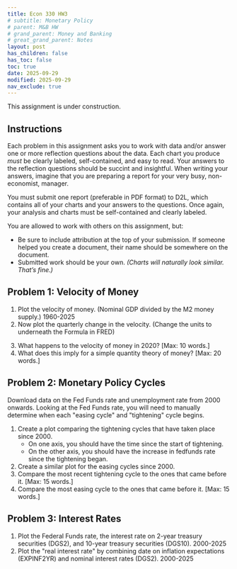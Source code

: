 ```yaml
---
title: Econ 330 HW3
# subtitle: Monetary Policy
# parent: M&B HW
# grand_parent: Money and Banking
# great_grand_parent: Notes
layout: post
has_children: false
has_toc: false
toc: true
date: 2025-09-29
modified: 2025-09-29
nav_exclude: true
---
```


<!-- This assignment is adapted in-part from material by Terry J. Fitzgerald. -->

This assignment is under construction.


## Instructions

Each problem in this assignment asks you to work with data and/or answer one or more reflection questions about the data.
Each chart you produce *must* be clearly labeled, self-contained, and easy to read. 
Your answers to the reflection questions should be succint and insightful. 
When writing your answers, imagine that you are preparing a report for your very busy, non-economist, manager.

You must submit one report (preferable in PDF format) to D2L, 
which contains all of your charts and your answers to the questions.
Once again, your analysis and charts must be self-contained and clearly labeled. 

You are allowed to work with others on this assignment, but:
- Be sure to include attribution at the top of your submission. If someone helped you create a document, their name should be somewhere on the document.
- Submitted work should be your own. *(Charts will naturally look similar. That’s fine.)*


## Problem 1: Velocity of Money

1. Plot the velocity of money. (Nominal GDP divided by the M2 money supply.) 1960-2025
2. Now plot the quarterly change in the velocity. (Change the units to underneath the Formula in FRED)
<!-- 3. Prior to  1990, does the velocity of money look relatively stable? [Max: 10 words.] -->
3. What happens to the velocity of money in 2020? [Max: 10 words.]
4. What does this imply for a simple quantity theory of money? [Max: 20 words.]

<!-- https://fred.stlouisfed.org/graph/?g=1MHyG -->

<!-- 
Possible future variant: redo with divisia m2 money aggregate.
https://www.centerforfinancialstability.org/amfm.php
https://www.economicforces.xyz/p/most-inflation-stories-dont-add-up
> Long-time readers will recall that I argued that inflation was entirely predictable using a simple forecasting model that included only two variables: inflation and the growth rate of the money supply (as measured by Divisia M2). This forecasting model suggested that, using only data available as of the end of 2020 that we should expect rising rates of inflation throughout 2021. In addition, the model predicted, using only data through 2021 that the U.S. would experience persistently high rates of inflation throughout 2022. That model’s predictions turned out to be quite accurate, despite its simplicity.

Another nice quote.
> who is responsible for the increase in the price. The answer is clearly the consumers whose demand has risen. They are the ones who set in motion the process by which prices increased. Yet, if we were to ask meat packer-suppliers why prices have gone up, they will blame the cost of cattle. If we ask the butcher why prices have gone up, he will blame the rising prices of the meat packer-suppliers.

That substack article also has a paper I want to read about the link between fiscal policy and inflation: https://www.nber.org/papers/w31838

It links to the following article I want to read, but I can't access it without downloading the app.
https://www.economicforces.xyz/p/the-inflation-mystery-that-wasnt


https://www.economicforces.xyz/p/what-is-inflation?utm_source=publication-search
justification of viewing inflation as decline in purchasing power,
explanation of "medium of account" term,
+ argument that the monetary base actually is the important thing here
> This helps us to understand, for example, why we didn’t experience the high rates of inflation that were predicted following the Fed’s large expansion of its balance sheet in the aftermath of the financial crisis. The Federal Reserve expanded its balance sheet while also paying interest on reserves. This payment of interest on reserves increased the demand for reserves at precisely the same time that it was creating reserves. Supply increases. Demand increases. Those two effects offset one another.
+ defense of money multiplier ( see comments ) 
( excess demand for base money -> declining money multiplier -> decline in M2? )


Here's another great article:
https://www.economicforces.xyz/p/central-banks-and-fiscal-policy?utm_source=publication-search
"Some people might talk about central banking in terms of the interest rate or the money supply or the inflation rate, but fundamentally, it is about the supply and demand for liquidity."

https://www.economicforces.xyz/p/no-doge-checks-wouldnt-cause-inflation?utm_source=publication-search
>With that as a backdrop, we can get a sense of why people might think that a DOGE dividend would be inflationary. For example, consider the typical environment in which the government gives out checks. Ordinarily this is done during recessions or in anticipation of a coming recession. In that environment, monetary policy tends to shift towards a more expansionary stance. The mechanics of sending out checks is as follows. The U.S. Treasury department issues bonds. The proceeds of those bonds are used to give out checks to the American taxpayer. The Federal Reserve, in its expansionary stance, is purchasing U.S. Treasury securities on the open market. As a result, what is effectively happening is that these checks are financed by an increase in base money.
> An excess supply of money manifests in higher levels of nominal spending. An excess demand for money results in lower levels of nominal spending. Thus, the central bank can adjust the money supply to meet money demand by targeting a stable path for nominal spending. The central bank could have a target of constant nominal spending or it could have a target of constant growth in nominal spending. For example, during the period known as the Great Moderation, nominal spending growth was remarkably constant at around 5 percent per year.



https://www.economicforces.xyz/p/what-theory-does-and-does-not-say?utm_source=publication-search
> If the growth rate of the money supply was entirely random, then firms would see an increase in the demand for their product. Unsure of whether this increase in demand was caused by an increase in the demand for their particular product or due to an increase in the money supply, firms would increase both output and prices. This would generate a negative relationship between inflation and unemployment. However, if the change in the money supply was anticipated, the policy would not be effective at reducing unemployment at all. In fact, the higher expected rate of inflation would be counterproductive.
> This point was especially important given the evidence. The early, robust negative empirical relationship between inflation and unemployment was based on sample periods in which the monetary regime was the gold standard.
 -->

## Problem 2: Monetary Policy Cycles

Download data on the Fed Funds rate and unemployment rate from 2000 onwards.
Looking at the Fed Funds rate, 
you will need to manually determine when each "easing cycle" and "tightening" cycle begins. 

1. Create a plot comparing the tightening cycles that have taken place since 2000.
    - On one axis, you should have the time since the start of tightening.
    - On the other axis, you should have the increase in fedfunds rate since the tightening began.
2. Create a similar plot for the easing cycles since 2000.
3. Compare the most recent tightening cycle to the ones that came before it. [Max: 15 words.]
3. Compare the most easing cycle to the ones that came before it. [Max: 15 words.]


## Problem 3: Interest Rates



1. Plot the Federal Funds rate, the interest rate on 2-year treasury securities (DGS2), and 10-year treasury securities (DGS10). 2000-2025
2. Plot the "real interest rate" by combining date on inflation expectations (EXPINF2YR) and nominal interest rates (DGS2). 2000-2025


<!-- 
Real interest rate
https://fredblog.stlouisfed.org/2022/05/constructing-ex-ante-real-interest-rates-on-fred/
Fedfunds vs treasury bonds
https://fred.stlouisfed.org/graph/?g=1MHKz
inflatoin expectations:
https://fred.stlouisfed.org/release?rid=500
interest rate spreads
https://fred.stlouisfed.org/categories/33446
https://fred.stlouisfed.org/searchresults/?st=breakeven%20rate


Could do ex post inflation, but that would be complicated.
 -->



<!-- 
Something related to rates.
Ideas from Terry:
- Plot 10 yr rate minus 2 year rate for treasury constant maturity - relate spread to recessions
    - (short term reflects expected path of FFR, long term reflects long-run equilibrium)
- yield curve (125,135 in Mishkin, (ch6))
    - Relate to QE? (337, 358, 569 in Mishkin (ch14,15,22))
- bond spreads against treasuries?
- inflation expectations: breakeven inflation rates (compare nominal vs real, have students compare calculation to published rate?) (Not sure if Mishkin discusses.)

output gap vs unemployment rate (Okun's law)

Real interst rate vs durable consumption, etc.

Tightening Cycles (See Mishkin ch 25 problems for examples, or Terry's suggestion:)
- Plot cycle comparison: manually set dates for tightening cycle starts and plot increase from baseline.
    - Overlay time series with different start points (graph of increase from low point vs months since first rate hike)
- do likewise for easing cycles
- plot unemployment rate during easing cycles
    - (good observation from Terry: we'll see FFR falling when UR is high because former is response to latter)


How tight is monetary policy (Terry's suggestions):
- "Many analysts look at the median long-run federal funds rate projection from the SEP as a measure of a neutral policy stance."
- [HLW model estimates from fed](https://www.newyorkfed.org/research/policy/rstar) - compare to SEP rates.
- (My idea: redo Taylor rule with these rates?... ehh)

Tobins' Q? -->

<!-- 
This comes up when I google robins q fred
https://fred.stlouisfed.org/graph/?g=xtC

Not quite what I'm looking for though...
 -->
